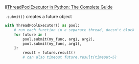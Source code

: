 ll[ThreadPoolExecutor in Python: The Complete Guide](https://superfastpython.com/threadpoolexecutor-in-python/)

`.submit()` creates a future object


```python
with ThreadPoolExecutor() as pool:
	# run each function in a separate thread, doesn't block
	for future in [
		pool.submit(my_func, arg1, arg2),
		pool.submit(my_func, arg1),
	]:
		result = future.result()
		# can also timeout future.result(timeout=5)
```

